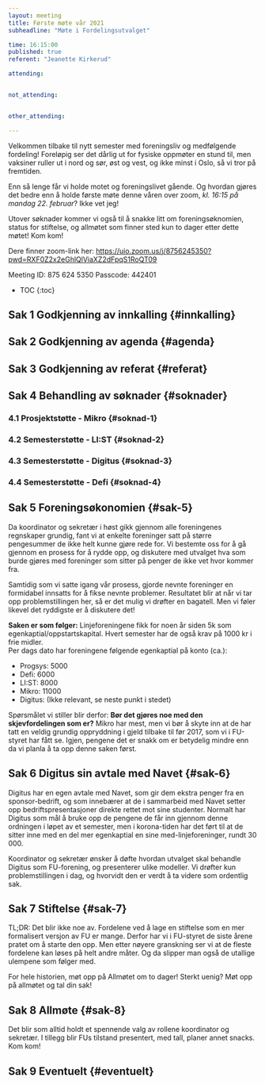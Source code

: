 ```yaml
---
layout: meeting
title: Første møte vår 2021
subheadline: "Møte i Fordelingsutvalget"

time: 16:15:00
published: true
referent: "Jeanette Kirkerud"

attending:


not_attending:


other_attending:

---
```


Velkommen tilbake til nytt semester med foreningsliv og medfølgende fordeling!
Foreløpig ser det dårlig ut for fysiske oppmøter en stund til,
men vaksiner ruller ut i nord og sør, øst og vest, og ikke minst i Oslo, 
så vi tror på fremtiden. 

Enn så lenge får vi holde motet og foreningslivet gående. 
Og hvordan gjøres det bedre enn å holde første møte denne våren 
over zoom, *kl. 16:15 på mandag 22. februar*? Ikke vet jeg!

Utover søknader kommer vi også til å snakke litt om 
foreningsøknomien, status for stiftelse, og allmøtet som finner 
sted kun to dager etter dette møtet! Kom kom!


Dere finner zoom-link her:
https://uio.zoom.us/j/8756245350?pwd=RXF0Z2x2eGhlQlViaXZ2dFpqS1RoQT09

Meeting ID: 875 624 5350
Passcode: 442401


* TOC
{:toc}

## Sak 1 Godkjenning av innkalling {#innkalling}

## Sak 2 Godkjenning av agenda {#agenda}

## Sak 3 Godkjenning av referat {#referat}

## Sak 4 Behandling av søknader {#soknader}

### 4.1 Prosjektstøtte - Mikro {#soknad-1}

### 4.2 Semesterstøtte - LI:ST {#soknad-2}

### 4.3 Semesterstøtte - Digitus {#soknad-3}

### 4.4 Semesterstøtte - Defi {#soknad-4}

## Sak 5 Foreningsøkonomien {#sak-5}
Da koordinator og sekretær i høst gikk gjennom alle foreningenes regnskaper grundig, 
fant vi at enkelte foreninger satt på større pengesummer de ikke helt kunne gjøre rede for. 
Vi bestemte oss for å gå gjennom en prosess for å rydde opp, og diskutere med utvalget 
hva som burde gjøres med foreninger som sitter på penger de ikke vet hvor kommer fra. 

Samtidig som vi satte igang vår prosess, gjorde nevnte foreninger en formidabel innsatts for 
å fikse nevnte problemer. Resultatet blir at når vi tar opp problemstillingen her, 
så er det mulig vi drøfter en bagatell. Men vi føler likevel det ryddigste er å diskutere det!

**Saken er som følger:**
Linjeforeningene fikk for noen år siden 5k som egenkaptial/oppstartskapital.
Hvert semester har de også krav på 1000 kr i frie midler.  
Per dags dato har foreningene følgende egenkaptial på konto (ca.):
- Progsys: 5000
- Defi: 6000
- LI:ST: 8000
- Mikro: 11000
- Digitus: (Ikke relevant, se neste punkt i stedet)

Spørsmålet vi stiller blir derfor: 
**Bør det gjøres noe med den skjevfordelingen som er?**
Mikro har mest, men vi bør å skyte inn at de har tatt en veldig grundig oppryddning i gjeld 
tilbake til før 2017, som vi i FU-styret har fått se. 
Igjen, pengene det er snakk om er betydelig mindre 
enn da vi planla å ta opp denne saken først. 

## Sak 6 Digitus sin avtale med Navet {#sak-6}
Digitus har en egen avtale med Navet, som gir dem ekstra penger 
fra en sponsor-bedrift, og som innebærer at de i sammarbeid med 
Navet setter opp bedriftspresentasjoner direkte rettet mot sine 
studenter. Normalt har Digitus som mål å bruke opp de pengene de får inn
gjennom denne ordningen i løpet av et semester, men i korona-tiden 
har det ført til at de sitter inne med en del mer egenkaptial en sine
med-linjeforeninger, rundt 30 000. 

Koordinator og sekretær ønsker å døfte hvordan utvalget skal 
behandle Digitus som FU-forening, og presenterer ulike modeller.
Vi drøfter kun problemstillingen i dag, og hvorvidt den er verdt å ta 
videre som ordentlig sak.  

## Sak 7 Stiftelse {#sak-7}
TL;DR: Det blir ikke noe av. 
Fordelene ved å lage en stiftelse som en mer formalisert versjon av FU er mange. 
Derfor har vi i FU-styret de siste årene pratet om å starte den opp. 
Men etter nøyere granskning ser vi at de fleste fordelene kan løses på helt andre måter. 
Og da slipper man også de utallige ulempene som følger med. 

For hele historien, møt opp på Allmøtet om to dager!
Sterkt uenig? Møt opp på allmøtet og tal din sak!

## Sak 8 Allmøte {#sak-8}
Det blir som alltid holdt et spennende valg av rollene koordinator og sekretær.
I tillegg blir FUs tilstand presentert, med tall, planer annet snacks.
Kom kom! 

## Sak 9 Eventuelt {#eventuelt}
